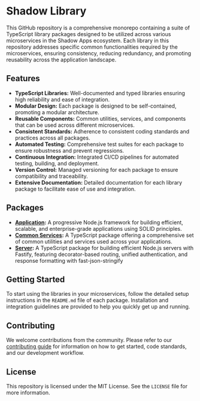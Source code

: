 # Shadow Library

This GitHub repository is a comprehensive monorepo containing a suite of TypeScript library packages designed to be utilized across various microservices in the Shadow Apps ecosystem. Each library in this repository addresses specific common functionalities required by the microservices, ensuring consistency, reducing redundancy, and promoting reusability across the application landscape.

## Features

- **TypeScript Libraries:** Well-documented and typed libraries ensuring high reliability and ease of integration.
- **Modular Design:** Each package is designed to be self-contained, promoting a modular architecture.
- **Reusable Components:** Common utilities, services, and components that can be used across different microservices.
- **Consistent Standards:** Adherence to consistent coding standards and practices across all packages.
- **Automated Testing:** Comprehensive test suites for each package to ensure robustness and prevent regressions.
- **Continuous Integration:** Integrated CI/CD pipelines for automated testing, building, and deployment.
- **Version Control:** Managed versioning for each package to ensure compatibility and traceability.
- **Extensive Documentation:** Detailed documentation for each library package to facilitate ease of use and integration.

## Packages

- **[Application][shadow-app-docs]:** A progressive Node.js framework for building efficient, scalable, and enterprise-grade applications using SOLID principles.
- **[Common Services][shadow-common-docs]:** A TypeScript package offering a comprehensive set of common utilities and services used across your applications.
- **[Server][shadow-server-docs]:** A TypeScript package for building efficient Node.js servers with Fastify, featuring decorator-based routing, unified authentication, and response formatting with fast-json-stringify

## Getting Started

To start using the libraries in your microservices, follow the detailed setup instructions in the `README.md` file of each package. Installation and integration guidelines are provided to help you quickly get up and running.

## Contributing

We welcome contributions from the community. Please refer to our [contributing guide][contribution-guide] for information on how to get started, code standards, and our development workflow.

## License

This repository is licensed under the MIT License. See the `LICENSE` file for more information.

[contribution-guide]: https://github.com/leanderpaul/shadow-library/blob/master/CONTRIBUTING.md
[shadow-app-docs]: https://github.com/shadow-library/shadow-library/tree/main/packages/app
[shadow-common-docs]: https://github.com/shadow-library/shadow-library/tree/main/packages/common
[shadow-server-docs]: https://github.com/shadow-library/shadow-library/tree/main/packages/server
